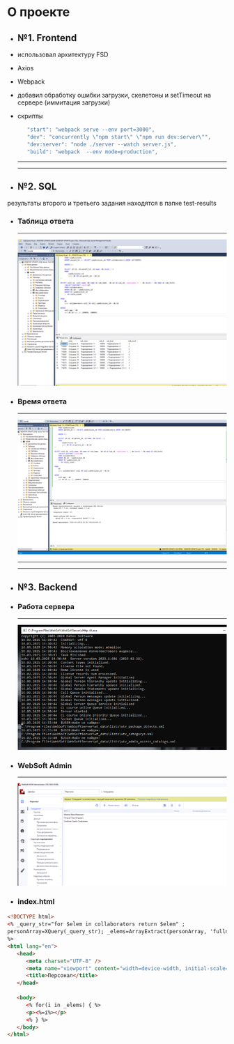 # О проекте

- ## №1. Frontend

- использовал архитектуру FSD
- Axios
- Webpack
- добавил обработку ошибки загрузки, скелетоны и setTimeout на сервере (иммитация загрузки)
- скрипты

   ```javascript
      "start": "webpack serve --env port=3000",
      "dev": "concurrently \"npm start\" \"npm run dev:server\"",
      "dev:server": "node ./server --watch server.js",
      "build": "webpack  --env mode=production",
   ```

   ***

   ***

- ## №2. SQL

результаты второго и третьего задания находятся в папке test-results

- ### Таблица ответа

   ***

   ![Таблица ответа](./test-results/sql%20таблица%20ответа.png)

- ### Время ответа

   ***

   ![Время ответа](./test-results/sql%20время.png)

   ***

   ***

- ## №3. Backend

- ### Работа сервера

   ***

   ![Работа сервера](./test-results/Screen%20server.png)

- ### WebSoft Admin

   ***

   ![WebSoft Admin](./test-results/Screen%20WebSoft%20Admin.png)

- ### index.html

```html
<!DOCTYPE html>
<% _query_str="for $elem in collaborators return $elem" ;
personArray=XQuery(_query_str); _elems=ArrayExtract(personArray, 'fullname' );
%>
<html lang="en">
   <head>
      <meta charset="UTF-8" />
      <meta name="viewport" content="width=device-width, initial-scale=1.0" />
      <title>Персонал</title>
   </head>

   <body>
      <% for(i in _elems) { %>
      <p><%=i%></p>
      <% } %>
   </body>
</html>
```
